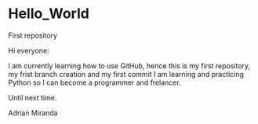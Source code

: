 # Hello_World
First repository

Hi everyone:

I am currently learning how to use GitHub, hence this is my first repository, my frist branch creation and my first commit
I am learning and practicing Python so I can become a programmer and frelancer.

Until next time.


Adrian Miranda
